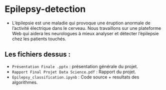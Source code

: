 # Epilepsy-detection 

- L’épilepsie est une maladie qui provoque une éruption anormale de l’activité électrique dans le cerveau. 
Nous travaillons sur une plateforme Web qui aidera les neurologues à mieux analyser et détecter l’épilepsie chez les patients touchés.


## Les fichiers dessus :

- `Présentation Finale .pptx` : présentation générale du projet.
- `Rapport Final Projet Data Science.pdf` :  Rapport du projet.
- `Epilepsy_classification.ipynb` :  Code source + resultats des algorithmes. 


